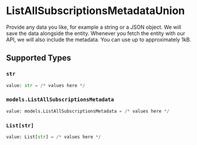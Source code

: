 # ListAllSubscriptionsMetadataUnion

Provide any data you like, for example a string or a JSON object. We will save the data alongside the entity. Whenever
you fetch the entity with our API, we will also include the metadata. You can use up to approximately 1kB.


## Supported Types

### `str`

```python
value: str = /* values here */
```

### `models.ListAllSubscriptionsMetadata`

```python
value: models.ListAllSubscriptionsMetadata = /* values here */
```

### `List[str]`

```python
value: List[str] = /* values here */
```

